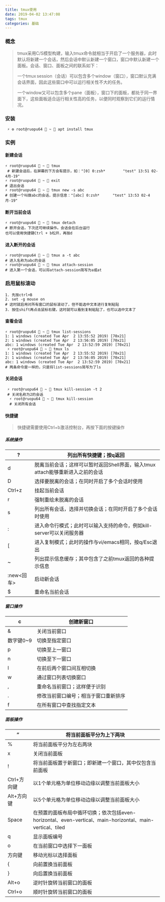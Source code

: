 ```yaml
---
title: tmux使用
date: 2019-04-02 13:47:08
tags: tmux
categories: 基础
---
```


### 概念

> tmux采用C/S模型构建，输入tmux命令就相当于开启了一个服务器，此时默认将新建一个会话，然后会话中默认新建一个窗口，窗口中默认新建一个面板。会话、窗口、面板之间的联系如下： 
>
> 一个tmux session（会话）可以包含多个window（窗口），窗口默认充满会话界面，因此这些窗口中可以运行相关性不大的任务。 
>
> 一个window又可以包含多个pane（面板），窗口下的面板，都处于同一界面下，这些面板适合运行相关性高的任务，以便同时观察到它们的运行情况。 



### 安装

```shell
 ⚡ ⚙ root@ruopu64  ~  apt install tmux
```



### 实例

#### 新建会话

```shell
⚡ root@ruopu64  ~  tmux
 # 新建会话后，在屏幕的下方会有提示，如："[0] 0:zsh*        "test" 13:51 02-4月-19"
⚡ root@ruopu64  ~  exit
# 退出会话
⚡ root@ruopu64  ~  tmux new -s abc
# 创建一个叫做abc的会话，提示信息："[abc] 0:zsh*      "test" 13:53 02-4月-19"
```



#### 断开当前会话

```shell
⚡ root@ruopu64  ~  tmux detach
# 断开会话，下次还可继续操作。会话会在后台运行
也可以使用快捷键Ctrl + b松开，再按d
```



#### 进入断开的会话

```shell
⚡ root@ruopu64  ~  tmux a -t abc
# 进入名称为abc的会话
⚡ root@ruopu64  ~  tmux attach-session
# 进入第一个会话，可以将attach-session简写为a或at
```



### 启用鼠标滚动

```shell
1. 先按ctrl+B
2. set -g mouse on
# 这时就启用对所有窗口的鼠标滚动了，但不能选中文本进行复制粘贴
3. 按住shift再点击鼠标右键，这时就可以看到复制粘贴了，也可以选中文本了
```



#### 查看会话

```shell
⚡ root@ruopu64  ~  tmux list-sessions 
1: 1 windows (created Tue Apr  2 13:55:52 2019) [70x21]
2: 1 windows (created Tue Apr  2 13:56:05 2019) [70x21]
abc: 1 windows (created Tue Apr  2 13:52:59 2019) [70x21]
 ⚡ root@ruopu64  ~  tmux ls
1: 1 windows (created Tue Apr  2 13:55:52 2019) [70x21]
2: 1 windows (created Tue Apr  2 13:56:05 2019) [70x21]
abc: 1 windows (created Tue Apr  2 13:52:59 2019) [70x21]
# 两条命令是一样的，只是将list-sessions简写为了ls
```



#### 关闭会话

```shell
 ⚡ root@ruopu64  ~  tmux kill-session -t 2
 # 关闭名称为2的会话
  ⚡ root@ruopu64  ~  tmux kill-session 
  # 关闭所有会话
```



#### 快捷键

> 快捷键需要使用Ctrl+b激活控制台，再按下面的按键操作



##### 系统操作

| ?          | 列出所有快捷键；按q返回                                      |
| ---------- | ------------------------------------------------------------ |
| d          | 脱离当前会话；这样可以暂时返回Shell界面，输入tmux attach能够重新进入之前的会话 |
| D          | 选择要脱离的会话；在同时开启了多个会话时使用                 |
| Ctrl+z     | 挂起当前会话                                                 |
| r          | 强制重绘未脱离的会话                                         |
| s          | 列出所有会话，选择并切换会话；在同时开启了多个会话时使用     |
| :          | 进入命令行模式；此时可以输入支持的命令，例如kill-server可以关闭服务器 |
| [          | 进入复制模式；此时的操作与vi/emacs相同，按q/Esc退出          |
| ~          | 列出提示信息缓存；其中包含了之前tmux返回的各种提示信息       |
| :new<回车> | 启动新会话                                                   |
| $          | 重命名当前会话                                               |



##### 窗口操作

| c         | 创建新窗口                           |
| --------- | ------------------------------------ |
| &         | 关闭当前窗口                         |
| 数字键0~9 | 切换至指定窗口                       |
| p         | 切换至上一窗口                       |
| n         | 切换至下一窗口                       |
| l         | 在前后两个窗口间互相切换             |
| w         | 通过窗口列表切换窗口                 |
| ,         | 重命名当前窗口；这样便于识别         |
| .         | 修改当前窗口编号；相当于窗口重新排序 |
| f         | 在所有窗口中查找指定文本             |



##### 面板操作

| ”           | 将当前面板平分为上下两块                                     |
| ----------- | ------------------------------------------------------------ |
| %           | 将当前面板平分为左右两块                                     |
| x           | 关闭当前面板                                                 |
| !           | 将当前面板置于新窗口；即新建一个窗口，其中仅包含当前面板     |
| Ctrl+方向键 | 以1个单元格为单位移动边缘以调整当前面板大小                  |
| Alt+方向键  | 以5个单元格为单位移动边缘以调整当前面板大小                  |
| Space       | 在预置的面板布局中循环切换；依次包括even-horizontal、even-vertical、main-horizontal、main-vertical、tiled |
| q           | 显示面板编号                                                 |
| o           | 在当前窗口中选择下一面板                                     |
| 方向键      | 移动光标以选择面板                                           |
| {           | 向前置换当前面板                                             |
| }           | 向后置换当前面板                                             |
| Alt+o       | 逆时针旋转当前窗口的面板                                     |
| Ctrl+o      | 顺时针旋转当前窗口的面板                                     |


